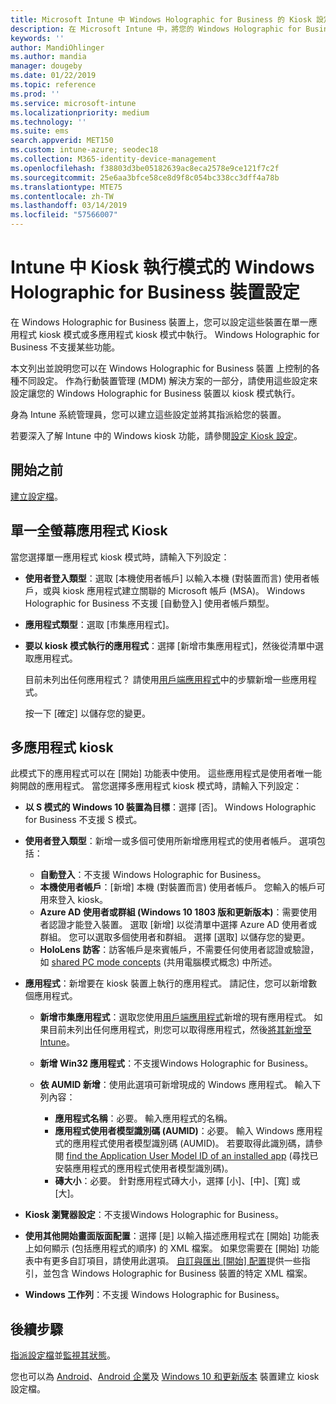 ```yaml
---
title: Microsoft Intune 中 Windows Holographic for Business 的 Kiosk 設定 - Azure | Microsoft Docs
description: 在 Microsoft Intune 中，將您的 Windows Holographic for Business 裝置設定為單一應用程式和多應用程式 kiosk、自訂開始功能表、新增應用程式、顯示工作列，以及設定網頁瀏覽器。
keywords: ''
author: MandiOhlinger
ms.author: mandia
manager: dougeby
ms.date: 01/22/2019
ms.topic: reference
ms.prod: ''
ms.service: microsoft-intune
ms.localizationpriority: medium
ms.technology: ''
ms.suite: ems
search.appverid: MET150
ms.custom: intune-azure; seodec18
ms.collection: M365-identity-device-management
ms.openlocfilehash: f38803d3be05182639ac8eca2578e9ce121f7c2f
ms.sourcegitcommit: 25e6aa3bfce58ce8d9f8c054bc338cc3dff4a78b
ms.translationtype: MTE75
ms.contentlocale: zh-TW
ms.lasthandoff: 03/14/2019
ms.locfileid: "57566007"
---
```

# <a name="windows-holographic-for-business-device-settings-to-run-as-a-kiosk-in-intune"></a>Intune 中 Kiosk 執行模式的 Windows Holographic for Business 裝置設定

在 Windows Holographic for Business 裝置上，您可以設定這些裝置在單一應用程式 kiosk 模式或多應用程式 kiosk 模式中執行。 Windows Holographic for Business 不支援某些功能。

本文列出並說明您可以在 Windows Holographic for Business 裝置 上控制的各種不同設定。 作為行動裝置管理 (MDM) 解決方案的一部分，請使用這些設定來設定讓您的 Windows Holographic for Business 裝置以 kiosk 模式執行。

身為 Intune 系統管理員，您可以建立這些設定並將其指派給您的裝置。

若要深入了解 Intune 中的 Windows kiosk 功能，請參閱[設定 Kiosk 設定](kiosk-settings.md)。

## <a name="before-you-begin"></a>開始之前

[建立設定檔](kiosk-settings.md#create-the-profile)。

## <a name="single-full-screen-app-kiosks"></a>單一全螢幕應用程式 Kiosk

當您選擇單一應用程式 kiosk 模式時，請輸入下列設定：

- **使用者登入類型**：選取 [本機使用者帳戶] 以輸入本機 (對裝置而言) 使用者帳戶，或與 kiosk 應用程式建立關聯的 Microsoft 帳戶 (MSA)。 Windows Holographic for Business 不支援 [自動登入] 使用者帳戶類型。

- **應用程式類型**：選取 [市集應用程式]。

- **要以 kiosk 模式執行的應用程式**：選擇 [新增市集應用程式]，然後從清單中選取應用程式。

    目前未列出任何應用程式？ 請使用[用戶端應用程式](apps-add.md)中的步驟新增一些應用程式。

    按一下 [確定] 以儲存您的變更。

## <a name="multi-app-kiosks"></a>多應用程式 kiosk

此模式下的應用程式可以在 [開始] 功能表中使用。 這些應用程式是使用者唯一能夠開啟的應用程式。 當您選擇多應用程式 kiosk 模式時，請輸入下列設定：

- **以 S 模式的 Windows 10 裝置為目標**：選擇 [否]。 Windows Holographic for Business 不支援 S 模式。

- **使用者登入類型**：新增一或多個可使用所新增應用程式的使用者帳戶。 選項包括： 

  - **自動登入**：不支援 Windows Holographic for Business。
  - **本機使用者帳戶**：[新增] 本機 (對裝置而言) 使用者帳戶。 您輸入的帳戶可用來登入 kiosk。
  - **Azure AD 使用者或群組 (Windows 10 1803 版和更新版本)**：需要使用者認證才能登入裝置。 選取 [新增] 以從清單中選擇 Azure AD 使用者或群組。 您可以選取多個使用者和群組。 選擇 [選取] 以儲存您的變更。
  - **HoloLens 訪客**：訪客帳戶是來賓帳戶，不需要任何使用者認證或驗證，如 [shared PC mode concepts](https://docs.microsoft.com/windows/configuration/set-up-shared-or-guest-pc#shared-pc-mode-concepts) (共用電腦模式概念) 中所述。

- **應用程式**：新增要在 kiosk 裝置上執行的應用程式。 請記住，您可以新增數個應用程式。

  - **新增市集應用程式**：選取您使用[用戶端應用程式](apps-add.md)新增的現有應用程式。 如果目前未列出任何應用程式，則您可以取得應用程式，然後[將其新增至 Intune](store-apps-windows.md)。
  - **新增 Win32 應用程式**：不支援Windows Holographic for Business。
  - **依 AUMID 新增**：使用此選項可新增現成的 Windows 應用程式。 輸入下列內容： 

    - **應用程式名稱**：必要。 輸入應用程式的名稱。
    - **應用程式使用者模型識別碼 (AUMID)**：必要。 輸入 Windows 應用程式的應用程式使用者模型識別碼 (AUMID)。 若要取得此識別碼，請參閱 [find the Application User Model ID of an installed app](https://docs.microsoft.com/windows-hardware/customize/enterprise/find-the-application-user-model-id-of-an-installed-app) (尋找已安裝應用程式的應用程式使用者模型識別碼)。
    - **磚大小**：必要。 針對應用程式磚大小，選擇 [小]、[中]、[寬] 或 [大]。

- **Kiosk 瀏覽器設定**：不支援Windows Holographic for Business。

- **使用其他開始畫面版面配置**：選擇 [是] 以輸入描述應用程式在 [開始] 功能表上如何顯示 (包括應用程式的順序) 的 XML 檔案。 如果您需要在 [開始] 功能表中有更多自訂項目，請使用此選項。 [自訂與匯出 [開始] 配置](https://docs.microsoft.com/hololens/hololens-kiosk#start-layout-for-hololens)提供一些指引，並包含 Windows Holographic for Business 裝置的特定 XML 檔案。

- **Windows 工作列**：不支援 Windows Holographic for Business。

## <a name="next-steps"></a>後續步驟

[指派設定檔](device-profile-assign.md)並[監視其狀態](device-profile-monitor.md)。

您也可以為 [Android](device-restrictions-android.md#kiosk)、[Android 企業](device-restrictions-android-for-work.md#dedicated-device-settings)及 [Windows 10 和更新版本](kiosk-settings-windows.md) 裝置建立 kiosk 設定檔。
